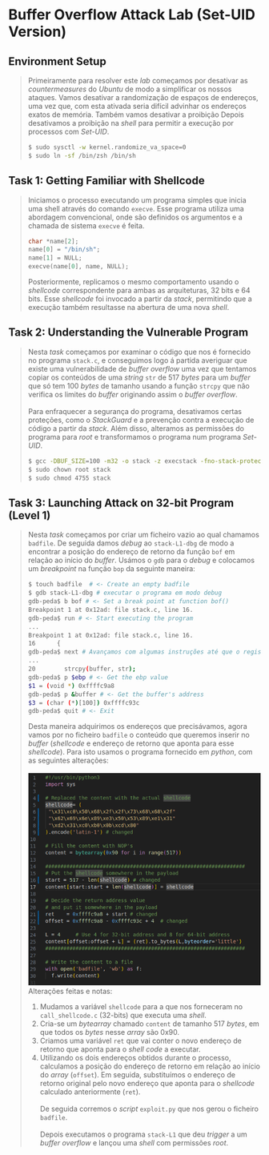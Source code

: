 # Buffer Overflow Attack Lab (Set-UID Version)

## Environment Setup

> Primeiramente para resolver este _lab_ começamos por desativar as _countermeasures_ do _Ubuntu_ de modo a simplificar os nossos ataques. Vamos desativar a randomização de espaços de endereços, uma vez que, com esta ativada seria difícil advinhar os endereços exatos de memória. Também vamos desativar a proibição Depois desativamos a proibição na _shell_ para permitir a execução por processos com _Set-UID_.
>```bash
> $ sudo sysctl -w kernel.randomize_va_space=0
> $ sudo ln -sf /bin/zsh /bin/sh
>```

##  Task 1: Getting Familiar with Shellcode

> Iniciamos o processo executando um programa simples que inicia uma shell através do comando ```execve```. Esse programa utiliza uma abordagem convencional, onde são definidos os argumentos e a chamada de sistema ```execve``` é feita.
> ```c
> char *name[2];
> name[0] = "/bin/sh";
> name[1] = NULL;
> execve(name[0], name, NULL);
> ```
> Posteriormente, replicamos o mesmo comportamento usando o _shellcode_ correspondente para ambas as arquiteturas, 32 bits e 64 bits. Esse _shellcode_ foi invocado a partir da _stack_, permitindo que a execução também resultasse na abertura de uma nova _shell_.

##  Task 2: Understanding the Vulnerable Program

> Nesta _task_ começamos por examinar o código que nos é fornecido no programa ```stack.c```, e conseguimos logo á partida averiguar que existe uma vulnerabilidade de _buffer overflow_ uma vez que tentamos copiar os conteúdos de uma _string_ ```str``` de 517 _bytes_ para um _buffer_ que só tem 100 _bytes_ de tamanho usando a função ```strcpy``` que não verifica os limites do _buffer_ originando assim o _buffer overflow_.<br><br>
> Para enfraquecer a segurança do programa, desativamos certas proteções, como o _StackGuard_ e a prevenção contra a execução de código a partir da _stack_. Além disso, alteramos as permissões do programa para _root_ e transformamos o programa num programa _Set-UID_. 
> ```bash
> $ gcc -DBUF_SIZE=100 -m32 -o stack -z execstack -fno-stack-protector stack.c
> $ sudo chown root stack
> $ sudo chmod 4755 stack
> ```

## Task 3: Launching Attack on 32-bit Program (Level 1)

> Nesta _task_ começamos por criar um ficheiro vazio ao qual chamamos ```badfile```. De seguida damos _debug_ ao ```stack-L1-dbg``` de modo a encontrar a posição do endereço de retorno da função ```bof``` em relação ao início do _buffer_. Usámos o ```gdb``` para o _debug_ e colocamos um _breakpoint_ na função ```bop``` da seguinte maneira: <br>
> ```bash
> $ touch badfile  # <- Create an empty badfile
> $ gdb stack-L1-dbg # executar o programa em modo debug
> gdb-peda$ b bof # <- Set a break point at function bof()
> Breakpoint 1 at 0x12ad: file stack.c, line 16.
> gdb-peda$ run # <- Start executing the program
> ...
> Breakpoint 1 at 0x12ad: file stack.c, line 16.
> 16      {
> gdb-peda$ next # Avançamos com algumas instruções até que o registro ebp passe de apontar para a stack frame da função que chamou "bof()" para a stack frame da própria função "bof()".
> ...
> 20	    strcpy(buffer, str); 
> gdb-peda$ p $ebp # <- Get the ebp value
> $1 = (void *) 0xffffc9a8
> gdb-peda$ p &buffer # <- Get the buffer's address
> $3 = (char (*)[100]) 0xffffc93c
> gdb-peda$ quit # <- Exit
> ```
> Desta maneira adquirimos os endereços que precisávamos, agora vamos por no ficheiro ```badfile``` o conteúdo que queremos inserir no _buffer_ (_shellcode_ e endereço de retorno que aponta para esse _shellcode_). Para isto usamos o programa fornecido em _python_, com as seguintes alterações: <br><br>
> ![pyscript](images/logbook5/pyscript.png) <br>
> Alterações feitas e notas: <br>
> 1. Mudamos a variável ```shellcode``` para a que nos forneceram no ```call_shellcode.c``` (32-bits) que executa uma _shell_.
> 2. Cria-se um _bytearray_ chamado ```content``` de tamanho 517 _bytes_, em que todos os _bytes_ nesse _array_ são 0x90.
> 3. Criamos uma variável ```ret``` que vai conter o novo endereço de retorno que aponta para o _shell code_ a executar.
> 4. Utilizando os dois endereços obtidos durante o processo, calculamos a posição do endereço de retorno em relação ao início do _array_ (```offset```). Em seguida, substituímos o endereço de retorno original pelo novo endereço que aponta para o _shellcode_ calculado anteriormente (```ret```). <br> <br>
> De seguida corremos o _script_ ```exploit.py``` que nos gerou o ficheiro ```badfile```. <br><br>
> Depois executamos o programa ```stack-L1``` que deu _trigger_ a um _buffer overflow_ e lançou uma _shell_ com permissões _root_.

